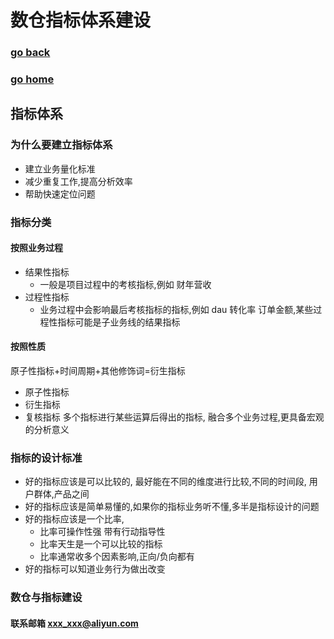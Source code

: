 # 数仓指标体系建设
### [go back](/x2q/database/database)      
### [go home](/x2q)         
## 指标体系

### 为什么要建立指标体系
+ 建立业务量化标准
+ 减少重复工作,提高分析效率
+ 帮助快速定位问题

### 指标分类
#### 按照业务过程
+ 结果性指标
  + 一般是项目过程中的考核指标,例如 财年营收
+ 过程性指标
  + 业务过程中会影响最后考核指标的指标,例如 dau 转化率 订单金额,某些过程性指标可能是子业务线的结果指标
#### 按照性质
原子性指标+时间周期+其他修饰词=衍生指标
+ 原子性指标
+ 衍生指标
+ 复核指标 多个指标进行某些运算后得出的指标, 融合多个业务过程,更具备宏观的分析意义
### 指标的设计标准
+ 好的指标应该是可以比较的, 最好能在不同的维度进行比较,不同的时间段, 用户群体,产品之间
+ 好的指标应该是简单易懂的,如果你的指标业务听不懂,多半是指标设计的问题
+ 好的指标应该是一个比率,
  + 比率可操作性强 带有行动指导性
  + 比率天生是一个可以比较的指标
  + 比率通常收多个因素影响,正向/负向都有
+ 好的指标可以知道业务行为做出改变
### 数仓与指标建设


#### 联系邮箱 xxx_xxx@aliyun.com

